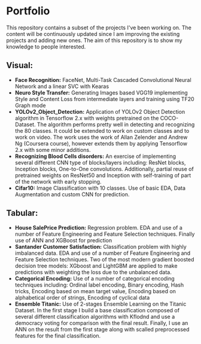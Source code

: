 # Portfolio
This repository contains a subset of the projects I've been working on. 
The content will be continuously updated since I am improving the existing projects and adding new ones.
The aim of this repository is to show my knowledge to people interested.

## Visual:
* **Face Recognition:** FaceNet, Multi-Task Cascaded Convolutional Neural Network and a linear SVC with Kearas
* **Neuro Style Transfer:** Generating Images based VGG19 implementing Style and Content Loss from intermediate layers and training using TF20 Graph mode
* **YOLOv2_Object_Detection:** Application of YOLOv2 Object Detection algorithm in Tensorflow 2.x with weights pretrained on the COCO-Dataset. The algorithm performs pretty well in detecting and recognizing the 80 classes. It could be extended to work on custom classes and to work on video. The work uses the work of Allan Zelender and Andrew Ng (Coursera course), however extends them by applying Tensorflow 2.x with some minor additions. 
* **Recognizing Blood Cells disorders:** An exercise of implementing several different CNN type of blocks/layers including: ResNet blocks, Inception blocks, One-to-One convolutions. Additionally, partial reuse of pretrained weights on ResNet50 and Inception with self-training of part of the network with early stopping.
* **Cifar10:** Image Classification with 10 classes. Use of basic EDA, Data Augmentation and custom CNN for prediction.
## Tabular:
* **House SalePrice Prediction:** Regression problem. EDA and use of a number of Feature Engineering and Feature Selection techniques. Finally use of ANN and XGBoost for prediction
* **Santander Customer Satisfaction:** Classification problem with highly imbalanced data. EDA and use of a number of Feature Engineering and Feature Selection techniques. Two of the most modern gradient boosted decision tree models: XGboost and LightGBM are applied to make predictions with weighting the loss due to the unbalanced data.
* **Categorical Encoding:** Use of a number of categorical encoding techniques including: Ordinal label encoding, Binary encoding, Hash tricks, Encoding based on mean target value, Encoding based on alphabetical order of strings, Encoding of cyclical data
* **Ensemble Titanic:** Use of 2-stages Ensemble Learning on the Titanic Dataset. In the first stage I build a base classification composed of several different classification algorithms with Kflodnd and use a democracy voting for comparison with the final result. Finally, I use an ANN on the result from the first stage along with scalled preprocessed features for the final classification.
